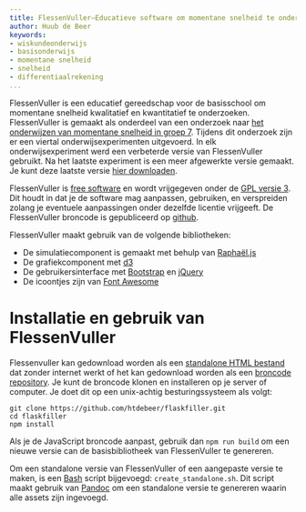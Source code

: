 ```yaml
---
title: FlessenVuller—Educatieve software om momentane snelheid te onderzoeken
author: Huub de Beer
keywords:
- wiskundeonderwijs
- basisonderwijs
- momentane snelheid
- snelheid
- differentiaalrekening
...
```


FlessenVuller is een educatief gereedschap voor de basisschool om momentane
snelheid kwalitatief en kwantitatief te onderzoeken. FlessenVuller is gemaakt
als onderdeel van een onderzoek naar [het onderwijzen van momentane snelheid
in groep 7](https://heerdebeer.org/DR/). Tijdens dit onderzoek zijn er een
viertal onderwijsexperimenten uitgevoerd. In elk onderwijsexperiment werd een
verbeterde versie van FlessenVuller gebruikt. Na het laatste experiment is een
meer afgewerkte versie gemaakt. Je kunt deze laatste versie [hier
downloaden](standalone_flessenvuller.html).


FlessenVuller is [free software](https://www.gnu.org/philosophy/free-sw.en.html) en wordt vrijgegeven onder de [GPL versie
3](https://www.gnu.org/licenses/gpl-3.0.en.html). Dit houdt in dat je de
software mag aanpassen, gebruiken, en verspreiden zolang je eventuele
aanpassingen onder dezelfde licentie vrijgeeft. De FlessenVuller broncode is
gepubliceerd op [github](https://github.com/htdebeer/flaskfiller).

FlessenVuller maakt gebruik van de volgende bibliotheken:

- De simulatiecomponent is gemaakt met behulp van
  [Raphaël.js](http://dmitrybaranovskiy.github.io/raphael/)
- De grafiekcomponent met [d3](https://d3js.org/)
- De gebruikersinterface met
  [Bootstrap](https://v4-alpha.getbootstrap.com/) en
  [jQuery](https://blog.jquery.com/)
- De icoontjes zijn van [Font Awesome](http://fontawesome.io/)

# Installatie en gebruik van FlessenVuller

Flessenvuller kan gedownload worden als een [standalone HTML
bestand](standalone_flessenvuller.html) dat zonder internet werkt of het kan
gedownload worden als een [broncode
repository](https://github.com/htdebeer/flaskfiller). Je kunt de broncode
klonen en installeren op je server of computer. Je doet dit op een unix-achtig
besturingssysteem als volgt:

    git clone https://github.com/htdebeer/flaskfiller.git
    cd flaskfiller
    npm install

Als je de JavaScript broncode aanpast, gebruik dan `npm run build` om een
nieuwe versie can de basisbibliotheek van FlessenVuller te genereren.

Om een standalone versie van FlessenVuller of een aangepaste versie te maken,
is een [Bash](https://www.gnu.org/software/bash/) script bijgevoegd:
`create_standalone.sh`. Dit script maakt gebruik van
[Pandoc](http://pandoc.org) om een standalone versie te genereren waarin alle
assets zijn ingevoegd.

